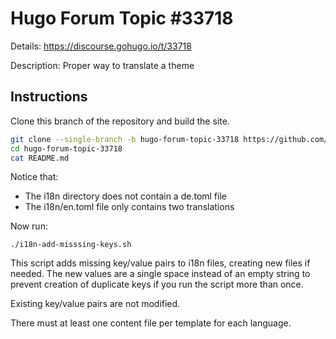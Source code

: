 # Hugo Forum Topic #33718

Details: <https://discourse.gohugo.io/t/33718>

Description: Proper way to translate a theme

## Instructions

Clone this branch of the repository and build the site.

```bash
git clone --single-branch -b hugo-forum-topic-33718 https://github.com/jmooring/hugo-testing hugo-forum-topic-33718
cd hugo-forum-topic-33718
cat README.md
```

Notice that:

- The i18n directory does not contain a de.toml file
- The i18n/en.toml file only contains two translations

Now run:

```text
./i18n-add-misssing-keys.sh 
```

This script adds missing key/value pairs to i18n files, creating new files if needed. The new values are a single space instead of an empty string to prevent creation of duplicate keys if you run the script more than once.

Existing key/value pairs are not modified.

There must at least one content file per template for each language.
